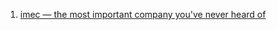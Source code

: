 1. [imec — the most important company you've never heard of](https://www.youtube.com/watch?v=hDo5P578wJI)
